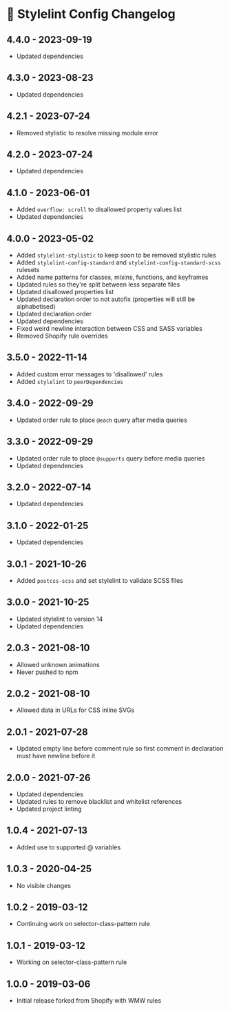 # 📅 Stylelint Config Changelog

## 4.4.0 - 2023-09-19

* Updated dependencies

## 4.3.0 - 2023-08-23

* Updated dependencies

## 4.2.1 - 2023-07-24

* Removed stylistic to resolve missing module error

## 4.2.0 - 2023-07-24

* Updated dependencies

## 4.1.0 - 2023-06-01

* Added `overflow: scroll` to disallowed property values list
* Updated dependencies

## 4.0.0 - 2023-05-02

* Added `stylelint-stylistic` to keep soon to be removed stylistic rules
* Added `stylelint-config-standard` and `stylelint-config-standard-scss` rulesets
* Added name patterns for classes, mixins, functions, and keyframes
* Updated rules so they're split between less separate files
* Updated disallowed properties list
* Updated declaration order to not autofix (properties will still be alphabetised)
* Updated declaration order
* Updated dependencies
* Fixed weird newline interaction between CSS and SASS variables
* Removed Shopify rule overrides

## 3.5.0 - 2022-11-14

* Added custom error messages to 'disallowed' rules
* Added `stylelint` to `peerDependencies`

## 3.4.0 - 2022-09-29

* Updated order rule to place `@each` query after media queries

## 3.3.0 - 2022-09-29

* Updated order rule to place `@supports` query before media queries
* Updated dependencies

## 3.2.0 - 2022-07-14

* Updated dependencies

## 3.1.0 - 2022-01-25

* Updated dependencies

## 3.0.1 - 2021-10-26

* Added `postcss-scss` and set stylelint to validate SCSS files

## 3.0.0 - 2021-10-25

* Updated stylelint to version 14
* Updated dependencies

## 2.0.3 - 2021-08-10

* Allowed unknown animations
* Never pushed to npm

## 2.0.2 - 2021-08-10

* Allowed data in URLs for CSS inline SVGs

## 2.0.1 - 2021-07-28

* Updated empty line before comment rule so first comment in declaration must have newline before it

## 2.0.0 - 2021-07-26

* Updated dependencies
* Updated rules to remove blacklist and whitelist references
* Updated project linting

## 1.0.4 - 2021-07-13

* Added use to supported @ variables

## 1.0.3 - 2020-04-25

* No visible changes

## 1.0.2 - 2019-03-12

* Continuing work on selector-class-pattern rule

## 1.0.1 - 2019-03-12

* Working on selector-class-pattern rule

## 1.0.0 - 2019-03-06

* Initial release forked from Shopify with WMW rules
